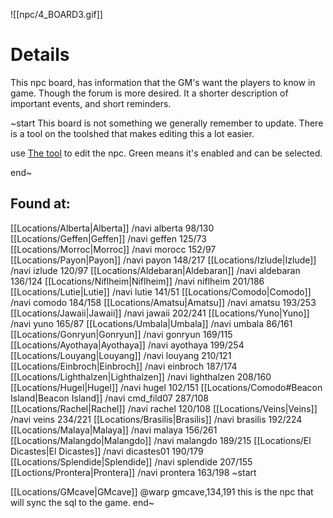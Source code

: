 ![[npc/4_BOARD3.gif]]
# Details
This npc board, has information that the GM's want the players to know in game. Though the forum is more desired. It a shorter description of important events, and short reminders. 

~start
This board is not something we generally remember to update. There is a tool on the toolshed that makes editing this a lot easier. 

use [The tool](https://tools.jellyro.com/index.php?action=announce) to edit the npc.
Green means it's enabled and can be selected. 

end~

## Found at: 
[[Locations/Alberta|Alberta]] /navi alberta 98/130
[[Locations/Geffen|Geffen]] /navi geffen 125/73
[[Locations/Morroc|Morroc]] /navi morocc 152/97
[[Locations/Payon|Payon]] /navi payon 148/217
[[Locations/Izlude|Izlude]] /navi izlude 120/97
[[Locations/Aldebaran|Aldebaran]] /navi aldebaran 136/124
[[Locations/Niflheim|Niflheim]] /navi niflheim 201/186
[[Locations/Lutie|Lutie]] /navi lutie 141/51
[[Locations/Comodo|Comodo]] /navi comodo 184/158
[[Locations/Amatsu|Amatsu]] /navi amatsu 193/253
[[Locations/Jawaii|Jawaii]] /navi jawaii 202/241
[[Locations/Yuno|Yuno]] /navi yuno 165/87
[[Locations/Umbala|Umbala]] /navi umbala 86/161
[[Locations/Gonryun|Gonryun]] /navi gonryun 169/115
[[Locations/Ayothaya|Ayothaya]] /navi ayothaya 199/254
[[Locations/Louyang|Louyang]] /navi louyang 210/121
[[Locations/Einbroch|Einbroch]] /navi einbroch 187/174
[[Locations/Lighthalzen|Lighthalzen]] /navi lighthalzen 208/160
[[Locations/Hugel|Hugel]] /navi hugel 102/151
[[Locations/Comodo#Beacon Island|Beacon Island]] /navi cmd_fild07 287/108
[[Locations/Rachel|Rachel]] /navi rachel 120/108
[[Locations/Veins|Veins]] /navi veins 234/221
[[Locations/Brasilis|Brasilis]] /navi brasilis 192/224
[[Locations/Malaya|Malaya]] /navi malaya 156/261
[[Locations/Malangdo|Malangdo]] /navi malangdo 189/215
[[Locations/El Dicastes|El Dicastes]] /navi dicastes01 190/179
[[Locations/Splendide|Splendide]] /navi splendide 207/155
[[Loctions/Prontera|Prontera]] /navi prontera 163/198
~start

[[Locations/GMcave|GMcave]] @warp gmcave,134,191
this is the npc that will sync the sql to the game. 
end~
